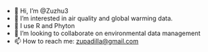 - 👋 Hi, I’m @Zuzhu3
- 👀 I’m interested in air quality and global warming data.
- 🌱 I use R and Phyton
- 💞️ I’m looking to collaborate on environmental data management 
- 📫 How to reach me: zupadilla@gmail.com

<!---
Zuzhu3/Zuzhu3 is a ✨ special ✨ repository because its `README.md` (this file) appears on your GitHub profile.
You can click the Preview link to take a look at your changes.
--->
